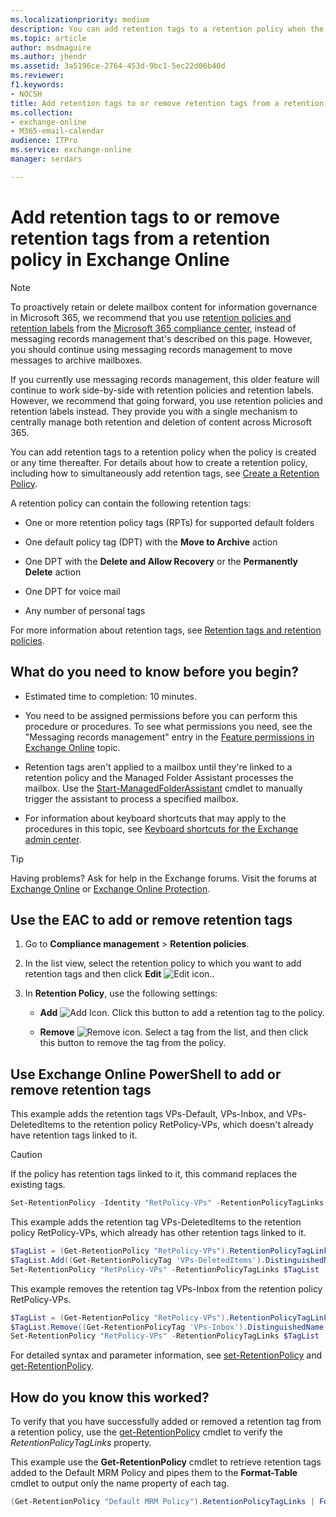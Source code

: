 ```yaml
---
ms.localizationpriority: medium
description: You can add retention tags to a retention policy when the policy is created or any time thereafter. For details about how to create a retention policy, including how to simultaneously add retention tags, see Create a Retention Policy.
ms.topic: article
author: msdmaguire
ms.author: jhendr
ms.assetid: 3a5196ce-2764-453d-9bc1-5ec22d06b40d
ms.reviewer: 
f1.keywords:
- NOCSH
title: Add retention tags to or remove retention tags from a retention policy in Exchange Online
ms.collection: 
- exchange-online
- M365-email-calendar
audience: ITPro
ms.service: exchange-online
manager: serdars

---
```


# Add retention tags to or remove retention tags from a retention policy in Exchange Online

> [!NOTE]
> To proactively retain or delete mailbox content for information governance in Microsoft 365, we recommend that you use [retention policies and retention labels](/microsoft-365/compliance/retention) from the [Microsoft 365 compliance center](https://compliance.microsoft.com), instead of messaging records management that's described on this page. However, you should continue using messaging records management to move messages to archive mailboxes.
> 
> If you currently use messaging records management, this older feature will continue to work side-by-side with retention policies and retention labels. However, we recommend that going forward, you use retention policies and retention labels instead. They provide you with a single mechanism to centrally manage both retention and deletion of content across Microsoft 365.

You can add retention tags to a retention policy when the policy is created or any time thereafter. For details about how to create a retention policy, including how to simultaneously add retention tags, see [Create a Retention Policy](create-a-retention-policy.md).

A retention policy can contain the following retention tags:

- One or more retention policy tags (RPTs) for supported default folders

- One default policy tag (DPT) with the **Move to Archive** action

- One DPT with the **Delete and Allow Recovery** or the **Permanently Delete** action

- One DPT for voice mail

- Any number of personal tags

For more information about retention tags, see [Retention tags and retention policies](retention-tags-and-policies.md).

## What do you need to know before you begin?

- Estimated time to completion: 10 minutes.

- You need to be assigned permissions before you can perform this procedure or procedures. To see what permissions you need, see the "Messaging records management" entry in the [Feature permissions in Exchange Online](../../permissions-exo/feature-permissions.md) topic.

- Retention tags aren't applied to a mailbox until they're linked to a retention policy and the Managed Folder Assistant processes the mailbox. Use the [Start-ManagedFolderAssistant](/powershell/module/exchange/start-managedfolderassistant) cmdlet to manually trigger the assistant to process a specified mailbox.

- For information about keyboard shortcuts that may apply to the procedures in this topic, see [Keyboard shortcuts for the Exchange admin center](../../accessibility/keyboard-shortcuts-in-admin-center.md).

> [!TIP]
> Having problems? Ask for help in the Exchange forums. Visit the forums at [Exchange Online](https://social.technet.microsoft.com/forums/msonline/home?forum=onlineservicesexchange) or [Exchange Online Protection](https://social.technet.microsoft.com/forums/forefront/home?forum=FOPE).

## Use the EAC to add or remove retention tags

1. Go to **Compliance management** \> **Retention policies**.

2. In the list view, select the retention policy to which you want to add retention tags and then click **Edit** ![Edit icon.](../../media/ITPro_EAC_EditIcon.gif).

3. In **Retention Policy**, use the following settings:

   - **Add** ![Add Icon.](../../media/ITPro_EAC_AddIcon.gif) Click this button to add a retention tag to the policy.

   - **Remove** ![Remove icon.](../../media/ITPro_EAC_RemoveIcon.gif) Select a tag from the list, and then click this button to remove the tag from the policy.

## Use Exchange Online PowerShell to add or remove retention tags

This example adds the retention tags VPs-Default, VPs-Inbox, and VPs-DeletedItems to the retention policy RetPolicy-VPs, which doesn't already have retention tags linked to it.

> [!CAUTION]
> If the policy has retention tags linked to it, this command replaces the existing tags.

```PowerShell
Set-RetentionPolicy -Identity "RetPolicy-VPs" -RetentionPolicyTagLinks "VPs-Default","VPs-Inbox","VPs-DeletedItems"
```

This example adds the retention tag VPs-DeletedItems to the retention policy RetPolicy-VPs, which already has other retention tags linked to it.

```PowerShell
$TagList = (Get-RetentionPolicy "RetPolicy-VPs").RetentionPolicyTagLinks
$TagList.Add((Get-RetentionPolicyTag 'VPs-DeletedItems').DistinguishedName)
Set-RetentionPolicy "RetPolicy-VPs" -RetentionPolicyTagLinks $TagList
```

This example removes the retention tag VPs-Inbox from the retention policy RetPolicy-VPs.

```PowerShell
$TagList = (Get-RetentionPolicy "RetPolicy-VPs").RetentionPolicyTagLinks
$TagList.Remove((Get-RetentionPolicyTag 'VPs-Inbox').DistinguishedName)
Set-RetentionPolicy "RetPolicy-VPs" -RetentionPolicyTagLinks $TagList
```

For detailed syntax and parameter information, see [set-RetentionPolicy](/powershell/module/exchange/set-retentionpolicy) and [get-RetentionPolicy](/powershell/module/exchange/get-retentionpolicy).

## How do you know this worked?

To verify that you have successfully added or removed a retention tag from a retention policy, use the [get-RetentionPolicy](/powershell/module/exchange/get-retentionpolicy) cmdlet to verify the _RetentionPolicyTagLinks_ property.

This example use the **Get-RetentionPolicy** cmdlet to retrieve retention tags added to the Default MRM Policy and pipes them to the **Format-Table** cmdlet to output only the name property of each tag.

```PowerShell
(Get-RetentionPolicy "Default MRM Policy").RetentionPolicyTagLinks | Format-Table name
```
